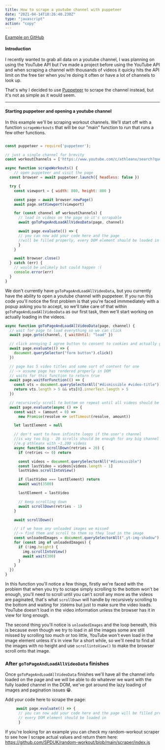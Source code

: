 ```yaml
---
title: How to scrape a youtube channel with puppeteer
date: "2021-04-14T18:26:40.230Z"
type: "javascript"
action: "copy"
---
```


[Example on GitHub](https://github.com/SPDUK/random-workout/blob/main/scraper/index.js)

#### Introduction

I recently wanted to grab all data on a youtube channel, I was planning on using the YouTube API but I've made a project before using the YouTube API and when scraping a channel with thousands of videos it quicky hits the API limit on the free tier when you're doing it often or have a lot of channels to look up.

That's why I decided to use [Puppeteer](https://github.com/puppeteer/puppeteer) to scrape the channel instead, but it's not as simple as it would seem.

---

#### Starting puppeteer and opening a youtube channel

In this example we'll be scraping workout channels. We'll start off with a function `scrapeWorkouts` that will be our "main" function to run that runs a few other functions.

```js

const puppeteer = require('puppeteer');

// just a single channel for brevity
const workoutChannels = ['https://www.youtube.com/c/athleanx/search?query=workout'];

async function scrapeWorkouts() {
    // open puppeteer and visit the page
  const browser = await puppeteer.launch({ headless: false })

  try {
    const viewport = { width: 800, height: 800 }

    const page = await browser.newPage()
    await page.setViewport(viewport)

    for (const channel of workoutChannels) {
      // load in videos on the page so it's scrapable
      await goToPageAndLoadAllVideoData(page, channel)

      await page.evaluate(() => {
      // you can now add your code here and the page
      //will be filled properly, every DOM element should be loaded in
      }
    }

    await browser.close()
  } catch (err) {
    // would be unlikely but could happen :(
    console.error(err)
  }
}
```

We don't currently have `goToPageAndLoadAllVideoData`, but you currently have the ability to open a youtube channel with puppeteer. If you run this code you'll notice the first problem is that you're faced immmediately with a popup asking you to accept, so we'll take care of that within `goToPageAndLoadAllVideoData` as our first task, then we'll start working on actually loading in the videos.

```js
async function goToPageAndLoadAllVideoData(page, channel) {
  // wait for page to load everything so we can click
  await page.goto(channel, { waitUntil: "load" })

  // click annoying I agree button to consent to cookies and actually go to real page
  await page.evaluate(() => {
    document.querySelector("form button").click()
  })

  // page has 5 video titles and some sort of content for one
  // -> assume page has rendered properly in DOM
  // waits for this function to return true
  await page.waitForFunction(() => {
    const vts = document.querySelectorAll("#dismissible #video-title")
    return vts.length > 5 && vts[0].innerText.length > 5
  })

  // recursively scroll to bottom on repeat until all videos should be loaded
  await page.evaluate(async () => {
    const wait = (amount = 0) =>
      new Promise(resolve => setTimeout(resolve, amount))

    let lastElement = null

    // don't want to have infinite loops if the user's channel
    //is way too big - 20 scrolls should be enough for any big channel
    //e.g athleanx with ~1,200 videos
    async function scrollDown(retries = 20) {
      if (retries <= 0) return

      const videos = document.querySelectorAll("#dismissible")
      const lastVideo = videos[videos.length - 1]
      lastVideo.scrollIntoView()

      if (lastVideo === lastElement) return
      await wait(3500)

      lastElement = lastVideo

      // keep scrolling down
      await scrollDown(retries - 1)
    }

    await scrollDown()

    // if we have any unloaded images we missed
    //-> find them and scroll to them so they load in the image
    const unloadedImages = document.querySelectorAll(".yt-img-shadow")
    for (const img of unloadedImages) {
      if (!img.height) {
        img.scrollIntoView()
        await wait(300)
      }
    }
  })
}
```

In this function you'll notice a few things, firstly we're faced with the problem that when you try to scrape simply scrolling to the bottom won't be enough, you'll need to scroll until you can't scroll any more as the videos are paginated, that's what `scrollDown` will handle by recursively scrolling to the bottom and waiting for `3500`ms but just to make sure the video loads. YouTube doesn't load in the video information unless the browser has it in view for long enough.

The second thing you'll notice is `unloadedImages` and the loop beneath, this is because even though we try to load in all the images some are still missed by scrolling too much or too little, YouTube won't even load in the image element unless it's in view for a short while, so we'll need to find all the images with no height and use `scrollintoView()` to make the browser scroll onto that image.

### After `goToPageAndLoadAllVideoData` finishes

Once `goToPageAndLoadAllVideoData` finishes we'll have all the channel info loaded on the page and we will be able to do whatever we want with the fully loaded channel in the DOM, we've got around the lazy loading of images and pagination issues 😁.

Add your code here to scrape the page:

```js
     await page.evaluate(() => {
      // you can now add your code here and the page will be filled properly
      // every DOM element should be loaded in
      }
```

If you're looking for an example you can check my random-workout scraper to see how I scrape actual values and return them here: https://github.com/SPDUK/random-workout/blob/main/scraper/index.js
